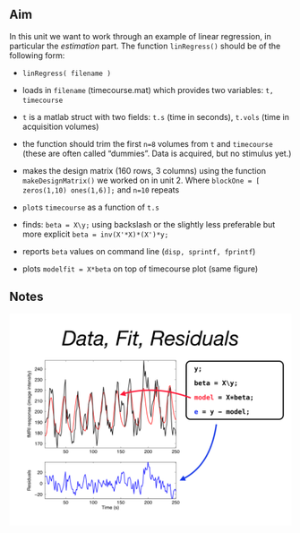 ## Aim

In this unit we want to work through an example of linear regression, in particular the *estimation* part. The function ``linRegress()`` should be of the following form:

- ``linRegress( filename )``
- loads in  ``filename`` (timecourse.mat) which provides two variables:  ``t, timecourse``
- ``t`` is a matlab struct with two fields: ``t.s`` (time in seconds), ``t.vols`` (time in acquisition volumes)
- the function should trim the first ``n=8`` volumes from ``t`` and ``timecourse`` (these are often called “dummies”. Data is acquired, but no stimulus yet.)
- makes the design matrix (160 rows, 3 columns) using the function ``makeDesignMatrix()`` we worked on in unit 2. Where  ``blockOne = [ zeros(1,10) ones(1,6)];`` and ``n=10`` repeats
- ``plot``s ``timecourse`` as a function of ``t.s``
- finds: ``beta = X\y;``  using backslash or the slightly less preferable but more explicit ``beta = inv(X'*X)*(X')*y;``

- reports ``beta`` values on command line (``disp, sprintf, fprintf``)
- plots ``modelfit = X*beta`` on top of timecourse plot (same figure)

## Notes

![Image illustrating data + fit](data+fit+residual.png)
